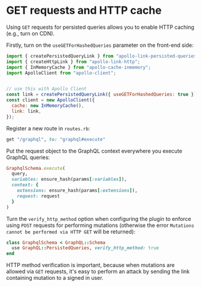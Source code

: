 # GET requests and HTTP cache

Using `GET` requests for persisted queries allows you to enable HTTP caching (e.g., turn on CDN).

Firstly, turn on the `useGETForHashedQueries` parameter on the front-end side:

```js
import { createPersistedQueryLink } from "apollo-link-persisted-queries";
import { createHttpLink } from "apollo-link-http";
import { InMemoryCache } from "apollo-cache-inmemory";
import ApolloClient from "apollo-client";


// use this with Apollo Client
const link = createPersistedQueryLink({ useGETForHashedQueries: true }).concat(createHttpLink({ uri: "/graphql" }));
const client = new ApolloClient({
  cache: new InMemoryCache(),
  link: link,
});
```

Register a new route in `routes.rb`:

```ruby
get "/graphql", to: "graphql#execute"
```

Put the request object to the GraphQL context everywhere you execute GraphQL queries:

```ruby
GraphqlSchema.execute(
  query,
  variables: ensure_hash(params[:variables]),
  context: {
    extensions: ensure_hash(params[:extensions]),
    request: request
  }
)
```

Turn the `verify_http_method` option when configuring the plugin to enforce using `POST` requests for performing mutations (otherwise the error `Mutations cannot be performed via HTTP GET` will be returned):

```ruby
class GraphqlSchema < GraphQL::Schema
  use GraphQL::PersistedQueries, verify_http_method: true
end
```

HTTP method verification is important, because when mutations are allowed via `GET` requests, it's easy to perform an attack by sending the link containing mutation to a signed in user.
